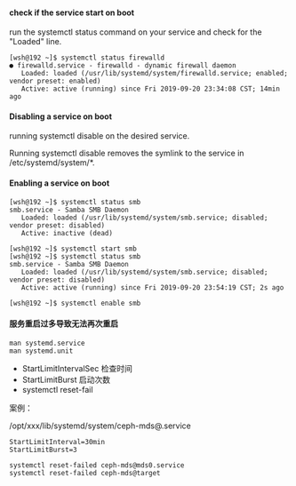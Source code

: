 
#### check if the service start on boot

run the systemctl status command on your service and check for the "Loaded" line.

    [wsh@192 ~]$ systemctl status firewalld
    ● firewalld.service - firewalld - dynamic firewall daemon
       Loaded: loaded (/usr/lib/systemd/system/firewalld.service; enabled; vendor preset: enabled)
       Active: active (running) since Fri 2019-09-20 23:34:08 CST; 14min ago
       
#### Disabling a service on boot 

running systemctl disable on the desired service. 

Running systemctl disable removes the symlink to the service in /etc/systemd/system/*.


#### Enabling a service on boot

    [wsh@192 ~]$ systemctl status smb
    smb.service - Samba SMB Daemon
       Loaded: loaded (/usr/lib/systemd/system/smb.service; disabled; vendor preset: disabled)
       Active: inactive (dead)
       
    [wsh@192 ~]$ systemctl start smb    
    [wsh@192 ~]$ systemctl status smb
    smb.service - Samba SMB Daemon
       Loaded: loaded (/usr/lib/systemd/system/smb.service; disabled; vendor preset: disabled)
       Active: active (running) since Fri 2019-09-20 23:54:19 CST; 2s ago
    
    [wsh@192 ~]$ systemctl enable smb


#### 服务重启过多导致无法再次重启

    man systemd.service
    man systemd.unit
    
* StartLimitIntervalSec 检查时间
* StartLimitBurst 启动次数
* systemctl reset-fail

案例： 

/opt/xxx/lib/systemd/system/ceph-mds@.service  

    StartLimitInterval=30min
    StartLimitBurst=3

    systemctl reset-failed ceph-mds@mds0.service
    systemctl reset-failed ceph-mds@target
